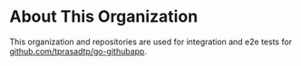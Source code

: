 # About This Organization

This organization and repositories are used for integration and e2e tests
for [github.com/tprasadtp/go-githubapp].

[github.com/tprasadtp/go-githubapp]: https://github.com/tprasadtp/go-githubapp

